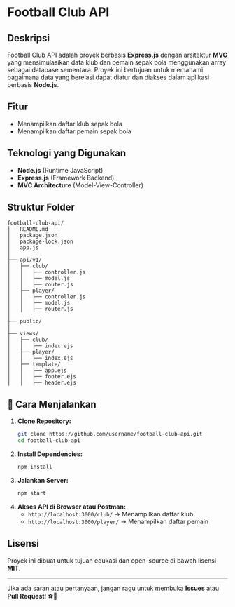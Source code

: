 # Football Club API

## Deskripsi
Football Club API adalah proyek berbasis **Express.js** dengan arsitektur **MVC** yang mensimulasikan data klub dan pemain sepak bola menggunakan array sebagai database sementara. Proyek ini bertujuan untuk memahami bagaimana data yang berelasi dapat diatur dan diakses dalam aplikasi berbasis **Node.js**.

## Fitur
- Menampilkan daftar klub sepak bola
- Menampilkan daftar pemain sepak bola

## Teknologi yang Digunakan
- **Node.js** (Runtime JavaScript)
- **Express.js** (Framework Backend)
- **MVC Architecture** (Model-View-Controller)

## Struktur Folder
```
football-club-api/
│   README.md
│   package.json
│   package-lock.json
│   app.js
│
├── api/v1/
│   ├── club/
│   │   ├── controller.js
│   │   ├── model.js
│   │   ├── router.js
│   ├── player/
│   │   ├── controller.js
│   │   ├── model.js
│   │   ├── router.js
│
├── public/
│  
├── views/
│   ├── club/
│   │   ├── index.ejs
│   ├── player/
│   │   ├── index.ejs
│   ├── template/
│   │   ├── app.ejs
│   │   ├── footer.ejs
│   │   ├── header.ejs
```

## 🔧 Cara Menjalankan
1. **Clone Repository:**
   ```sh
   git clone https://github.com/username/football-club-api.git
   cd football-club-api
   ```
2. **Install Dependencies:**
   ```sh
   npm install
   ```
3. **Jalankan Server:**
   ```sh
   npm start
   ```
4. **Akses API di Browser atau Postman:**
   - `http://localhost:3000/club/` → Menampilkan daftar klub
   - `http://localhost:3000/player/` → Menampilkan daftar pemain

## Lisensi
Proyek ini dibuat untuk tujuan edukasi dan open-source di bawah lisensi **MIT**.

---
Jika ada saran atau pertanyaan, jangan ragu untuk membuka **Issues** atau **Pull Request**! ⚽🚀

